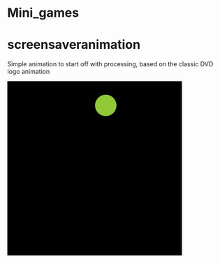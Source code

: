 # Mini_games

# screensaveranimation

Simple animation to start off with processing, based on the classic DVD logo animation

![](animation.gif)